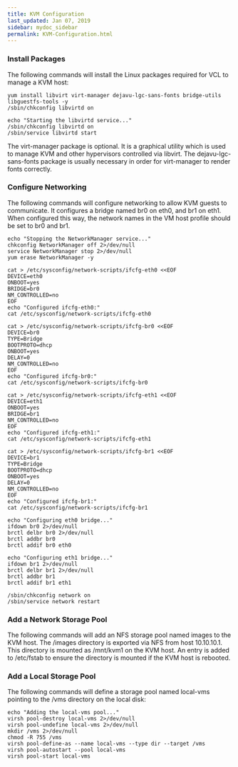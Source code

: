 ```yaml
---
title: KVM Configuration
last_updated: Jan 07, 2019
sidebar: mydoc_sidebar
permalink: KVM-Configuration.html
---
```


### Install Packages

The following commands will install the Linux packages required for VCL to manage a KVM host:

    yum install libvirt virt-manager dejavu-lgc-sans-fonts bridge-utils libguestfs-tools -y
    /sbin/chkconfig libvirtd on

    echo "Starting the libvirtd service..."
    /sbin/chkconfig libvirtd on
    /sbin/service libvirtd start


The virt-manager package is optional.  It is a graphical utility which is used to manage KVM and other hypervisors controlled via libvirt.  The dejavu-lgc-sans-fonts package is usually necessary in order for virt-manager to render fonts correctly.


### Configure Networking

The following commands will configure networking to allow KVM guests to communicate.  It configures a bridge named br0 on eth0, and br1 on eth1.  When configured this way, the network names in the VM host profile should be set to br0 and br1.

    echo "Stopping the NetworkManager service..."
    chkconfig NetworkManager off 2>/dev/null
    service NetworkManager stop 2>/dev/null
    yum erase NetworkManager -y

    cat > /etc/sysconfig/network-scripts/ifcfg-eth0 <<EOF
    DEVICE=eth0
    ONBOOT=yes
    BRIDGE=br0
    NM_CONTROLLED=no
    EOF
    echo "Configured ifcfg-eth0:"
    cat /etc/sysconfig/network-scripts/ifcfg-eth0

    cat > /etc/sysconfig/network-scripts/ifcfg-br0 <<EOF
    DEVICE=br0
    TYPE=Bridge
    BOOTPROTO=dhcp
    ONBOOT=yes
    DELAY=0
    NM_CONTROLLED=no
    EOF
    echo "Configured ifcfg-br0:"
    cat /etc/sysconfig/network-scripts/ifcfg-br0

    cat > /etc/sysconfig/network-scripts/ifcfg-eth1 <<EOF
    DEVICE=eth1
    ONBOOT=yes
    BRIDGE=br1
    NM_CONTROLLED=no
    EOF
    echo "Configured ifcfg-eth1:"
    cat /etc/sysconfig/network-scripts/ifcfg-eth1

    cat > /etc/sysconfig/network-scripts/ifcfg-br1 <<EOF
    DEVICE=br1
    TYPE=Bridge
    BOOTPROTO=dhcp
    ONBOOT=yes
    DELAY=0
    NM_CONTROLLED=no
    EOF
    echo "Configured ifcfg-br1:"
    cat /etc/sysconfig/network-scripts/ifcfg-br1

    echo "Configuring eth0 bridge..."
    ifdown br0 2>/dev/null
    brctl delbr br0 2>/dev/null
    brctl addbr br0
    brctl addif br0 eth0

    echo "Configuring eth1 bridge..."
    ifdown br1 2>/dev/null
    brctl delbr br1 2>/dev/null
    brctl addbr br1
    brctl addif br1 eth1

    /sbin/chkconfig network on
    /sbin/service network restart

### Add a Network Storage Pool

The following commands will add an NFS storage pool named images to the KVM host.  The /images directory is exported via NFS from host 10.10.10.1.  This directory is mounted as /mnt/kvm1 on the KVM host.  An entry is added to /etc/fstab to ensure the directory is mounted if the KVM host is rebooted.

### Add a Local Storage Pool

The following commands will define a storage pool named local-vms pointing to the /vms directory on the local disk:

    echo "Adding the local-vms pool..."
    virsh pool-destroy local-vms 2>/dev/null
    virsh pool-undefine local-vms 2>/dev/null
    mkdir /vms 2>/dev/null
    chmod -R 755 /vms
    virsh pool-define-as --name local-vms --type dir --target /vms
    virsh pool-autostart --pool local-vms
    virsh pool-start local-vms
